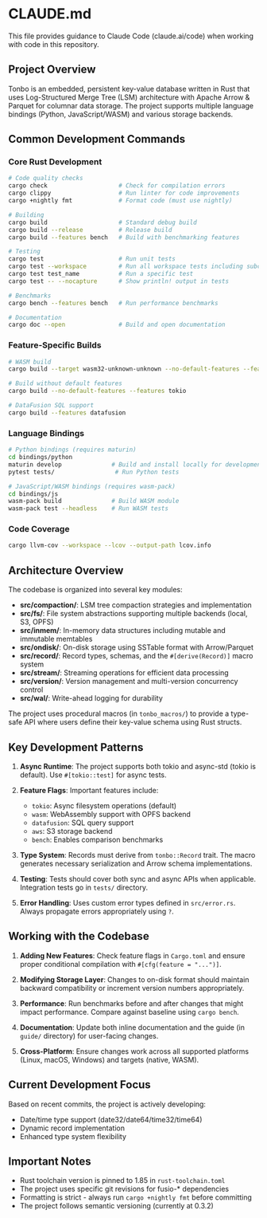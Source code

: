 # CLAUDE.md

This file provides guidance to Claude Code (claude.ai/code) when working with code in this repository.

## Project Overview

Tonbo is an embedded, persistent key-value database written in Rust that uses Log-Structured Merge Tree (LSM) architecture with Apache Arrow & Parquet for columnar data storage. The project supports multiple language bindings (Python, JavaScript/WASM) and various storage backends.

## Common Development Commands

### Core Rust Development

```bash
# Code quality checks
cargo check                    # Check for compilation errors
cargo clippy                   # Run linter for code improvements
cargo +nightly fmt             # Format code (must use nightly)

# Building
cargo build                    # Standard debug build
cargo build --release          # Release build
cargo build --features bench   # Build with benchmarking features

# Testing
cargo test                     # Run unit tests
cargo test --workspace         # Run all workspace tests including subcrates
cargo test test_name           # Run a specific test
cargo test -- --nocapture      # Show println! output in tests

# Benchmarks
cargo bench --features bench   # Run performance benchmarks

# Documentation
cargo doc --open               # Build and open documentation
```

### Feature-Specific Builds

```bash
# WASM build
cargo build --target wasm32-unknown-unknown --no-default-features --features wasm

# Build without default features
cargo build --no-default-features --features tokio

# DataFusion SQL support
cargo build --features datafusion
```

### Language Bindings

```bash
# Python bindings (requires maturin)
cd bindings/python
maturin develop              # Build and install locally for development
pytest tests/                 # Run Python tests

# JavaScript/WASM bindings (requires wasm-pack)
cd bindings/js
wasm-pack build              # Build WASM module
wasm-pack test --headless    # Run WASM tests
```

### Code Coverage

```bash
cargo llvm-cov --workspace --lcov --output-path lcov.info
```

## Architecture Overview

The codebase is organized into several key modules:

- **src/compaction/**: LSM tree compaction strategies and implementation
- **src/fs/**: File system abstractions supporting multiple backends (local, S3, OPFS)
- **src/inmem/**: In-memory data structures including mutable and immutable memtables
- **src/ondisk/**: On-disk storage using SSTable format with Arrow/Parquet
- **src/record/**: Record types, schemas, and the `#[derive(Record)]` macro system
- **src/stream/**: Streaming operations for efficient data processing
- **src/version/**: Version management and multi-version concurrency control
- **src/wal/**: Write-ahead logging for durability

The project uses procedural macros (in `tonbo_macros/`) to provide a type-safe API where users define their key-value schema using Rust structs.

## Key Development Patterns

1. **Async Runtime**: The project supports both tokio and async-std (tokio is default). Use `#[tokio::test]` for async tests.

2. **Feature Flags**: Important features include:
   - `tokio`: Async filesystem operations (default)
   - `wasm`: WebAssembly support with OPFS backend
   - `datafusion`: SQL query support
   - `aws`: S3 storage backend
   - `bench`: Enables comparison benchmarks

3. **Type System**: Records must derive from `tonbo::Record` trait. The macro generates necessary serialization and Arrow schema implementations.

4. **Testing**: Tests should cover both sync and async APIs when applicable. Integration tests go in `tests/` directory.

5. **Error Handling**: Uses custom error types defined in `src/error.rs`. Always propagate errors appropriately using `?`.

## Working with the Codebase

1. **Adding New Features**: Check feature flags in `Cargo.toml` and ensure proper conditional compilation with `#[cfg(feature = "...")]`.

2. **Modifying Storage Layer**: Changes to on-disk format should maintain backward compatibility or increment version numbers appropriately.

3. **Performance**: Run benchmarks before and after changes that might impact performance. Compare against baseline using `cargo bench`.

4. **Documentation**: Update both inline documentation and the guide (in `guide/` directory) for user-facing changes.

5. **Cross-Platform**: Ensure changes work across all supported platforms (Linux, macOS, Windows) and targets (native, WASM).

## Current Development Focus

Based on recent commits, the project is actively developing:
- Date/time type support (date32/date64/time32/time64)
- Dynamic record implementation
- Enhanced type system flexibility

## Important Notes

- Rust toolchain version is pinned to 1.85 in `rust-toolchain.toml`
- The project uses specific git revisions for fusio-* dependencies
- Formatting is strict - always run `cargo +nightly fmt` before committing
- The project follows semantic versioning (currently at 0.3.2)